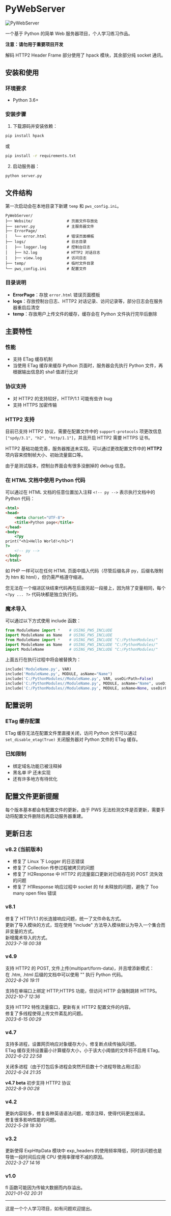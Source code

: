 # PyWebServer
![PyWebServer](https://raw.githubusercontent.com/Himpq/PyWebServer/refs/heads/main/PyWebServer/Website/PyWebServer.png)

一个基于 Python 的简单 Web 服务器项目，个人学习练习作品。

**注意：请勿用于重要项目开发**

解码 HTTP2 Header Frame 部分使用了 hpack 模块，其余部分纯 socket 通讯。

## 安装和使用

### 环境要求
- Python 3.6+

### 安装步骤

1. 下载源码并安装依赖：
```bash
pip install hpack
```
或
```bash
pip install -r requirements.txt
```

2. 启动服务器：
```bash
python server.py
```

## 文件结构

第一次启动会在本地目录下新建 `temp` 和 `pws_config.ini`。

```
PyWebServer/
├── Website/               # 页面文件存放处
├── server.py              # 主服务器文件
├── ErrorPage/
│   └── error.html         # 错误页面模板
├── logs/                  # 日志目录
│   ├── logger.log         # 控制台日志
│   ├── h2.log             # HTTP2 对话日志
│   ├── view.log           # 访问日志
├── temp/                  # 临时文件目录
└── pws_config.ini         # 配置文件
```

### 目录说明

- **ErrorPage**：存放 `error.html` 错误页面模板
- **logs**：存放控制台日志、HTTP2 对话记录、访问记录等，部分日志会在服务器重启后清空
- **temp**：存放用户上传文件的缓存，缓存会在 Python 文件执行完毕后删除

## 主要特性

### 性能
- 支持 ETag 缓存机制
- 当使用 ETag 缓存来缓存 Python 页面时，服务器会先执行 Python 文件，再根据输出信息的 sha1 值进行比对

### 协议支持
- 对 HTTP2 的支持较好，HTTP/1.1 可能有些许 bug
- 支持 HTTPS 加密传输

### HTTP2 支持
目前已支持 HTTP2 协议，需要在配置文件中的 `support-protocols` 项更改信息 `["spdy/3.1", "h2", "http/1.1"]`，并且开启 HTTP2 需要 HTTPS 证书。

HTTP2 基础功能完善，服务器推送未实现。可以通过更改配置文件中的 **HTTP2** 项内容来控制帧大小、初始流量窗口等。

由于是测试版本，控制台界面会有很多没删掉的 debug 信息。

### 在 HTML 文档中使用 Python 代码

可以通过在 HTML 文档的任意位置加入注释 `<!-- py -->` 表示执行文档中的 Python 代码：

```html
<html>
<head>
    <meta charset="UTF-8">
    <title>Python page</title>
</head>
<body>
    <?py
print("<h1>Hello World!</h1>")
?>
    <!-- py -->
</body>
</html>
```

如 PHP 一样可以在任何 HTML 页面中插入代码（尽管后缀名非 py，后缀名限制为 htm 和 html），但仍需严格遵守缩进。

您无法在一个缩进区块结束代码再在后面另起一段接上，因为除了变量相同，每个 `<?py ... ?>` 代码块都是独立执行的。

### 魔术导入

可以通过以下方式使用 include 函数：

```python
from ModuleName import *    # USING_PWS_INCLUDE
import ModuleName as Name   # USING_PWS_INCLUDE
from ModuleName import *    # USING_PWS_INCLUDE "C:/PythonModules/"
import ModuleName as Name   # USING_PWS_INCLUDE "C:/PythonModules/"
import ModuleName           # USING_PWS_INCLUDE "C:/PythonModules/"
```

上面五行在执行过程中将会被替换为：

```python
include('ModuleName.py', VAR)
include('ModuleName.py', MODULE, asName="Name")
include('C:/PythonModules//ModuleName.py', VAR, useDirPath=False)
include('C:/PythonModules//ModuleName.py', MODULE, asName="Name", useDirPath=False)
include('C:/PythonModules//ModuleName.py', MODULE, asName=None, useDirPath=False)
```

## 配置说明

### ETag 缓存配置
ETag 缓存无法在配置文件里直接关闭，访问 Python 文件可以通过 `set_disable_etag(True)` 关闭服务器对 Python 文件的 ETag 缓存。

### 已知限制
- 绑定域名功能已被注释掉
- 黑名单 IP 还未实现
- 还有许多地方有待优化

## 配置文件更新提醒

每个版本基本都会有配置文件的更新，由于 PWS 无法检测文件是否更新，需要手动将配置文件删除后再启动服务器重建。

## 更新日志

### v8.2 (当前版本)
- 修复了 Linux 下 Logger 的日志错误
- 修复了 Collection 传参过程被拷贝的问题
- 修复了 H2Response 中 HTTP2 的流量窗口更新对已经存在的 POST 流失效的问题
- 修复了 H1Response 响应过程中 socket 的 fd 未释放的问题，避免了 Too many open files 错误

### v8.1
修复了 HTTP/1.1 的长连接响应问题，统一了文件命名方式。  
更新了导入模块的方式，现在使用 "include" 方法导入模块默认为导入一个集合而非变量的方式。  
新增魔术导入的方式。  
*2023-7-18 00:38*

### v4.9
支持 HTTP2 的 POST, 文件上传(multipart/form-data)，并且增添新模式：  
在 .htm, .html 后缀的文档中可以使用 "<?py ... ?>" 执行 Python 代码。  
*2022-8-26 19:11*  

支持在单端口上绑定 HTTP,HTTPS 功能，但访问 HTTP 会强制跳转 HTTPS。  
*2022-10-7 12:36*

支持 HTTP2 特性流量窗口，更新有关 HTTP2 配置文件的内容。  
修复了多线程使得上传文件紊乱的问题。  
*2023-6-15 00:29*

### v4.7
支持多进程，设置网页响应对象缓存大小，修复断点续传抽风问题。  
ETag 缓存支持设置最小计算缓存大小，小于该大小阈值的文件将不启用 ETag。  
*2022-6-22 22:58*

关闭多进程（由于打包后多进程会突然开启数十个进程导致占用过高）  
*2022-6-24 21:35*

**v4.7 beta** 初步支持 HTTP2 协议  
*2022-8-9 00:28*

### v4.2
更新内容较多，修复各种英语语法问题，增添注释，使得代码更加易读。  
修复很多影响性能的问题。  
*2022-5-28 18:30*

### v3.2
更新使得 ExpHttpData 模块中 exp_headers 的使用频率降低，同时该问题也是导致一段时间后应用 CPU 使用率骤增不减的原因。  
*2022-3-27 14:16*

### v1.0
fl 函数可能因为传输大数据而内存溢出。  
*2021-01-02 20:31*

---

这是一个个人学习项目，如有问题欢迎提出。
